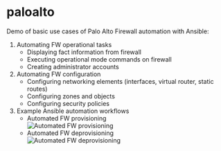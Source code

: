 # paloalto

<p>Demo of basic use cases of Palo Alto Firewall automation with Ansible:</p>

<ol>
  <li>Automating FW operational tasks<ul>
      <li>Displaying fact information from firewall</li>
      <li>Executing operational mode  commands on firewall</li>
      <li>Creating administrator accounts  </li>    
  </ul></li>  
  
  <li>Automating FW configuration<ul>
      <li>Configuring networking elements (interfaces, virtual router, static routes)</li>
      <li>Configuring zones and objects</li>
      <li>Configuring security policies</li>
  </ul></li>  
  
  <li>Example Ansible automation workflows<ul>
      <li>Automated FW provisioning</li>
        <img src="https://github.com/mzdyb/paloalto/assets/49950423/e9c6c673-df8c-451b-be9f-0e28a438ddbd" alt="Automated FW provisioning" style="display: block; margin-left: auto; margin-right: auto;">
      <li>Automated FW deprovisioning</li> 
        <img src="https://github.com/mzdyb/paloalto/assets/49950423/fc75a6ed-2fab-4346-b1f4-b6526cc95aa0" alt="Automated FW deprovisioning" style="display: block; margin-left: auto; margin-right: auto;">    
  </ul></li>

</ol>
